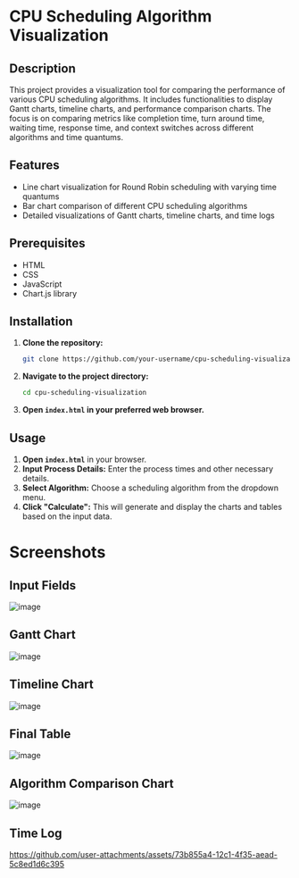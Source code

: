 # CPU Scheduling Algorithm Visualization

## Description

This project provides a visualization tool for comparing the performance of various CPU scheduling algorithms. It includes functionalities to display Gantt charts, timeline charts, and performance comparison charts. The focus is on comparing metrics like completion time, turn around time, waiting time, response time, and context switches across different algorithms and time quantums.

## Features

- Line chart visualization for Round Robin scheduling with varying time quantums
- Bar chart comparison of different CPU scheduling algorithms
- Detailed visualizations of Gantt charts, timeline charts, and time logs

## Prerequisites

- HTML
- CSS
- JavaScript
- Chart.js library

## Installation

1. **Clone the repository:**

    ```bash
    git clone https://github.com/your-username/cpu-scheduling-visualization.git
    ```

2. **Navigate to the project directory:**

    ```bash
    cd cpu-scheduling-visualization
    ```

3. **Open `index.html` in your preferred web browser.**

## Usage

1. **Open `index.html`** in your browser.
2. **Input Process Details:** Enter the process times and other necessary details.
3. **Select Algorithm:** Choose a scheduling algorithm from the dropdown menu.
4. **Click "Calculate":** This will generate and display the charts and tables based on the input data.

# Screenshots
## Input Fields
![image](https://github.com/user-attachments/assets/86f20ada-898d-4d34-b8c4-31aa54689f86)



## Gantt Chart
![image](https://github.com/user-attachments/assets/0bf96893-b18b-4a78-9916-294a155b53d5)


## Timeline Chart
![image](https://github.com/user-attachments/assets/9764d998-fde9-4e5b-85bb-a246aeabc755)

## Final Table
![image](https://github.com/user-attachments/assets/c7a750bd-2d88-4341-9cb3-a128a1f51149)

## Algorithm Comparison Chart
![image](https://github.com/user-attachments/assets/838f1739-a33f-40ae-9b0a-329e93dce975)

## Time Log
https://github.com/user-attachments/assets/73b855a4-12c1-4f35-aead-5c8ed1d6c395


